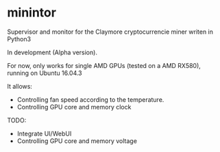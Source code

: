 # minintor
Supervisor and monitor for the Claymore cryptocurrencie miner writen in Python3

In development (Alpha version).

For now, only works for single AMD GPUs (tested on a AMD RX580), running on Ubuntu 16.04.3

It allows:

- Controlling fan speed according to the temperature. 
- Controlling GPU core and memory clock


TODO:

- Integrate UI/WebUI
- Controlling GPU core and memory voltage 